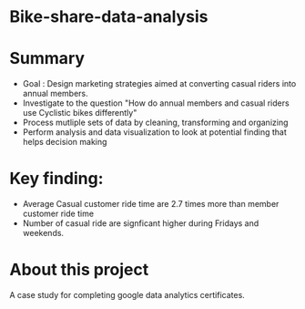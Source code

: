 # Bike-share-data-analysis

# Summary

* Goal : Design marketing strategies aimed at converting casual riders into annual members.
* Investigate to the question "How do annual members and casual riders use Cyclistic bikes differently"
* Process mutliple sets of data by cleaning, transforming and organizing
* Perform analysis and data visualization to look at potential finding that helps decision making

# Key finding:
* Average Casual customer ride time are 2.7 times more than member customer ride time
* Number of casual ride are signficant higher during Fridays and weekends.

# About this project

A case study for completing google data analytics certificates.
